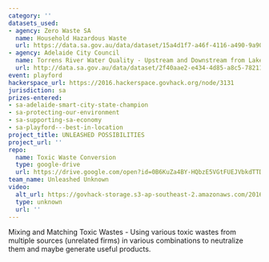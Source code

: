 ```yaml
---
category: ''
datasets_used:
- agency: Zero Waste SA
  name: Household Hazardous Waste
  url: https://data.sa.gov.au/data/dataset/15a4d1f7-a46f-4116-a490-9a90505777cb
- agency: Adelaide City Council
  name: Torrens River Water Quality - Upstream and Downstream from Lake
  url: http://data.sa.gov.au/data/dataset/2f40aae2-e434-4d85-a8c5-78211e0a44aa
event: playford
hackerspace_url: https://2016.hackerspace.govhack.org/node/3131
jurisdiction: sa
prizes-entered:
- sa-adelaide-smart-city-state-champion
- sa-protecting-our-environment
- sa-supporting-sa-economy
- sa-playford---best-in-location
project_title: UNLEASHED POSSIBILITIES
project_url: ''
repo:
  name: Toxic Waste Conversion
  type: google-drive
  url: https://drive.google.com/open?id=0B6KuZa4BY-HQbzE5VGtFUEJVbkdTTDBicXZabkVaRzR1cHQw
team_name: Unleashed Unknown
video:
  alt_url: https://govhack-storage.s3-ap-southeast-2.amazonaws.com/2016/Playford%20-%20Unleashed%20Unknown%20%20%20Unleashed%20possibilities.MOV
  type: unknown
  url: ''
---
```


Mixing and Matching Toxic Wastes - Using various toxic wastes from multiple sources (unrelated firms) in various combinations to neutralize them and maybe generate useful products.